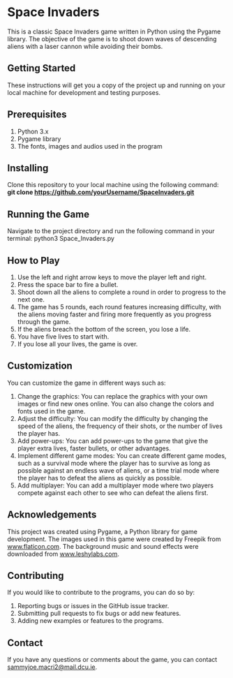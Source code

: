# **Space Invaders**
This is a classic Space Invaders game written in Python using the Pygame library. The objective of the game is to shoot down waves of descending aliens with a laser cannon while avoiding their bombs.

## **Getting Started**
These instructions will get you a copy of the project up and running on your local machine for development and testing purposes.

## **Prerequisites**
1. Python 3.x
2. Pygame library
3. The fonts, images and audios used in the program

## **Installing**
Clone this repository to your local machine using the following command:
**git clone https://github.com/yourUsername/SpaceInvaders.git**

## **Running the Game**
Navigate to the project directory and run the following command in your terminal:
python3 Space_Invaders.py

## **How to Play**
1. Use the left and right arrow keys to move the player left and right.
2. Press the space bar to fire a bullet.
3. Shoot down all the aliens to complete a round in order to progress to the next one. 
4. The game has 5 rounds, each round features increasing difficulty, with the aliens moving faster and firing more frequently as you progress through the game.
5. If the aliens breach the bottom of the screen, you lose a life.
6. You have five lives to start with.
7. If you lose all your lives, the game is over.

## **Customization**
You can customize the game in different ways such as:
1. Change the graphics: You can replace the graphics with your own images or find new ones online. You can also change the colors and fonts used in the game.
2. Adjust the difficulty: You can modify the difficulty by changing the speed of the aliens, the frequency of their shots, or the number of lives the player has.
3. Add power-ups: You can add power-ups to the game that give the player extra lives, faster bullets, or other advantages.
4. Implement different game modes: You can create different game modes, such as a survival mode where the player has to survive as long as possible against an endless wave of aliens, or a time trial mode where the player has to defeat the aliens as quickly as possible.
5. Add multiplayer: You can add a multiplayer mode where two players compete against each other to see who can defeat the aliens first.

## **Acknowledgements**
This project was created using Pygame, a Python library for game development. The images used in this game were created by Freepik from www.flaticon.com. The background music and sound effects were downloaded from www.leshylabs.com.

## **Contributing**
If you would like to contribute to the programs, you can do so by:
1. Reporting bugs or issues in the GitHub issue tracker.
2. Submitting pull requests to fix bugs or add new features.
2. Adding new examples or features to the programs.

## **Contact**
If you have any questions or comments about the game, you can contact sammyjoe.macri2@mail.dcu.ie.

